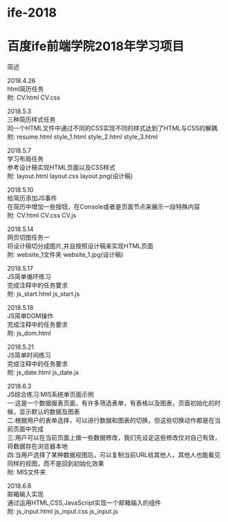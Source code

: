 # ife-2018
# 百度ife前端学院2018年学习项目

简述      

2018.4.26  
html简历任务  
附: CV.html CV.css      

2018.5.3  
三种简历样式任务    
同一个HTML文件中通过不同的CSS实现不同的样式达到了HTML与CSS的解耦.  
附: resume.html style_1.html style_2.html style_3.html   

2018.5.7   
学习布局任务   
参考设计稿实现HTML页面以及CSS样式   
附: layout.html layout.css layout.png(设计稿)  

2018.5.10  
给简历添加JS事件  
在简历中增加一些按钮，在Console或者是页面节点来展示一段特殊内容  
附: CV.html CV.css CV.js    

2018.5.14  
网页切图任务一  
将设计稿切分成图片,并且按照设计稿来实现HTML页面  
附: website_1文件夹 website_1.jpg(设计稿)  

2018.5.17  
JS简单循环练习   
完成注释中的任务要求    
附: js_start.html js_start.js   

2018.5.18  
JS简单DOM操作  
完成注释中的任务要求  
附: js_dom.html   

2018.5.21  
JS简单时间练习  
完成注释中的任务要求  
附: js_date.html js_date.js   

2018.6.3  
JS综合练习:MIS系统单页面示例  
一:这是一个数据报表页面，有许多筛选表单，有表格以及图表，页面初始化的时候，显示默认的数据及图表   
二:根据用户的表单选择，可以进行数据和图表的切换，但这些切换动作都是在当前页面中完成   
三:用户可以在当前页面上做一些数据修改，我们先设定这些修改仅对自己有效，将数据存在浏览器本地  
四:当用户选择了某种数据视图后，可以复制当前URL给其他人，其他人也能看见同样的视图，而不是回到初始化效果  
附: MIS文件夹   

2018.6.6  
邮箱输入实现  
通过运用HTML,CSS,JavaScript实现一个邮箱输入的组件  
附: js_input.html js_input.css js_input.js  